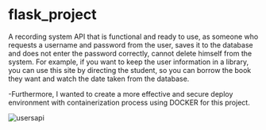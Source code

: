 # flask_project
A recording system API that is functional and ready to use, as someone who requests a username and password from the user, saves it to the database and does not enter the password correctly, cannot delete himself from the system.
For example, if you want to keep the user information in a library, you can use this site by directing the student, so you can borrow the book they want and watch the date taken from the database.

-Furthermore, I wanted to create a more effective and secure deploy environment with containerization process using DOCKER for this project.



![usersapi](https://user-images.githubusercontent.com/102161645/229921310-f60eca67-2355-406a-8fea-81b6c4954286.png)
